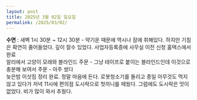 ```yaml
---
layout: post
title: 2025년 3월 02일 일요일
permalink: /2025/03/02/
---
```

**수면** : 새벽 1시 30분 ~ 12시 30분 - 약기운 때문에 역시나 잠에 취해있다. 하지만 기침은 확연히 줄어들었다. 깊이 잘수 있었다.
사업자등록증에 사무실 이전 신청 홈택스에서 완료<br/>
알리에서 고양이 모래와 블라인드 주문 - 그냥 테이프로 붙이는 블라인드인데 이것으로 충분해 보여서 주문 - 아주 쌌다<br/>
늦은밤 이삿짐 정리 완료. 정말 마음에 든다. 로봇청소기를 돌리고 종일 아무것도 먹지 않고 있다가 저녁 11시에 편의점 도시락으로 첫끼니를 떼웠다. 그럼에도 도시락은 맛이없었다. 비가 많이 와서 추웠다.